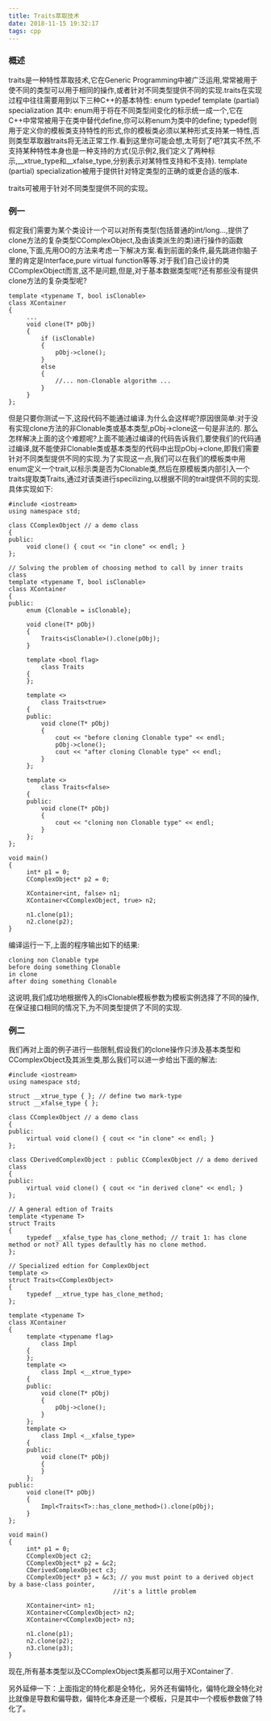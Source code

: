 ```yaml
---
title: Traits萃取技术
date: 2018-11-15 19:32:17
tags: cpp
---
```


### 概述
traits是一种特性萃取技术,它在Generic Programming中被广泛运用,常常被用于使不同的类型可以用于相同的操作,或者针对不同类型提供不同的实现.traits在实现过程中往往需要用到以下三种C++的基本特性:
enum
typedef
template (partial) specialization
其中:
enum用于将在不同类型间变化的标示统一成一个,它在C++中常常被用于在类中替代define,你可以称enum为类中的define;
typedef则用于定义你的模板类支持特性的形式,你的模板类必须以某种形式支持某一特性,否则类型萃取器traits将无法正常工作.看到这里你可能会想,太苛刻了吧?其实不然,不支持某种特性本身也是一种支持的方式(见示例2,我们定义了两种标示,__xtrue_type和__xfalse_type,分别表示对某特性支持和不支持).
template (partial) specialization被用于提供针对特定类型的正确的或更合适的版本.

traits可被用于针对不同类型提供不同的实现。

### 例一
假定我们需要为某个类设计一个可以对所有类型(包括普通的int/long...,提供了clone方法的复杂类型CComplexObject,及由该类派生的类)进行操作的函数clone,下面,先用OO的方法来考虑一下解决方案.看到前面的条件,最先跳进你脑子里的肯定是Interface,pure virtual function等等.对于我们自己设计的类CComplexObject而言,这不是问题,但是,对于基本数据类型呢?还有那些没有提供clone方法的复杂类型呢?

```
template <typename T, bool isClonable>
class XContainer
{
     ...
     void clone(T* pObj)
     {
         if (isClonable)
         {
             pObj->clone();
         }
         else
         {
             //... non-Clonable algorithm ...
         }
     }
};
```

但是只要你测试一下,这段代码不能通过编译.为什么会这样呢?原因很简单:对于没有实现clone方法的非Clonable类或基本类型,pObj->clone这一句是非法的.
那么怎样解决上面的这个难题呢?上面不能通过编译的代码告诉我们,要使我们的代码通过编译,就不能使非Clonable类或基本类型的代码中出现pObj->clone,即我们需要针对不同类型提供不同的实现.为了实现这一点,我们可以在我们的模板类中用enum定义一个trait,以标示类是否为Clonable类,然后在原模板类内部引入一个traits提取类Traits,通过对该类进行specilizing,以根据不同的trait提供不同的实现.具体实现如下:

```
#include <iostream>
using namespace std;

class CComplexObject // a demo class
{
public:
     void clone() { cout << "in clone" << endl; }
};

// Solving the problem of choosing method to call by inner traits class
template <typename T, bool isClonable>
class XContainer
{
public:
     enum {Clonable = isClonable};

     void clone(T* pObj)
     {
         Traits<isClonable>().clone(pObj);
     }

     template <bool flag>
         class Traits
     {
     };

     template <>
         class Traits<true>
     {
     public:
         void clone(T* pObj)
         {
             cout << "before cloning Clonable type" << endl;
             pObj->clone();
             cout << "after cloning Clonable type" << endl;
         }
     };

     template <>
         class Traits<false>
     {
     public:
         void clone(T* pObj)
         {
             cout << "cloning non Clonable type" << endl;
         }
     };
};

void main()
{
     int* p1 = 0;
     CComplexObject* p2 = 0;

     XContainer<int, false> n1;
     XContainer<CComplexObject, true> n2;

     n1.clone(p1);
     n2.clone(p2);
}
```
编译运行一下,上面的程序输出如下的结果:
```
cloning non Clonable type
before doing something Clonable
in clone
after doing something Clonable
```
这说明,我们成功地根据传入的isClonable模板参数为模板实例选择了不同的操作,在保证接口相同的情况下,为不同类型提供了不同的实现.

### 例二
我们再对上面的例子进行一些限制,假设我们的clone操作只涉及基本类型和CComplexObject及其派生类,那么我们可以进一步给出下面的解法:
```
#include <iostream>
using namespace std;

struct __xtrue_type { }; // define two mark-type
struct __xfalse_type { };

class CComplexObject // a demo class
{
public:
     virtual void clone() { cout << "in clone" << endl; }
};

class CDerivedComplexObject : public CComplexObject // a demo derived class
{
public:
     virtual void clone() { cout << "in derived clone" << endl; }
};

// A general edtion of Traits
template <typename T>
struct Traits
{
     typedef __xfalse_type has_clone_method; // trait 1: has clone method or not? All types defaultly has no clone method.
};

// Specialized edtion for ComplexObject
template <>
struct Traits<CComplexObject>
{
     typedef __xtrue_type has_clone_method;
};

template <typename T>
class XContainer
{
     template <typename flag>
         class Impl
     {
     };
     template <>
         class Impl <__xtrue_type>
     {
     public:
         void clone(T* pObj)
         {
             pObj->clone();
         }
     };
     template <>
         class Impl <__xfalse_type>
     {
     public:
         void clone(T* pObj)
         {
         }
     };
public:
     void clone(T* pObj)
     {
         Impl<Traits<T>::has_clone_method>().clone(pObj);
     }
};

void main()
{
     int* p1 = 0;
     CComplexObject c2;
     CComplexObject* p2 = &c2;
     CDerivedComplexObject c3;
     CComplexObject* p3 = &c3; // you must point to a derived object by a base-class pointer,
                             //it's a little problem

     XContainer<int> n1;
     XContainer<CComplexObject> n2;
     XContainer<CComplexObject> n3;

     n1.clone(p1);
     n2.clone(p2);
     n3.clone(p3);
}

```
现在,所有基本类型以及CComplexObject类系都可以用于XContainer了.

另外延伸一下：上面指定的特化都是全特化，另外还有偏特化，偏特化跟全特化对比就像是导数和偏导数，偏特化本身还是一个模板，只是其中一个模板参数做了特化了。
